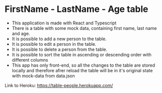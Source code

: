 # FirstName - LastName - Age table

* This application is made with React and Typescript
* There is a table with some mock data, containing first name, last name and age.
* It is possible to add a new person to the table.
* It is possible to edit a person in the table.
* It is possible to delete a person from the table.
* It is possible to sort the table in ascending or descending order with different columns
* This app has only front-end, so all the changes to the table are stored locally and therefore afrer reload the table will be in it's original state with mock-data from data.json

Link to Heroku: https://table-people.herokuapp.com/
